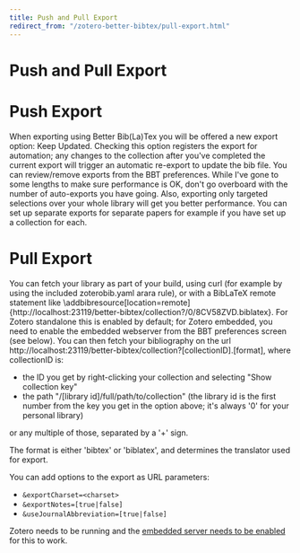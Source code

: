 ```yaml
---
title: Push and Pull Export
redirect_from: "/zotero-better-bibtex/pull-export.html"
---
```

# Push and Pull Export

# Push Export

When exporting using Better Bib(La)Tex you will be offered a new export option: Keep Updated. Checking this option
registers the export for automation; any changes to the collection after you've completed the current export will
trigger an automatic re-export to update the bib file. You can review/remove exports from the BBT preferences.  While
I've gone to some lengths to make sure performance is OK, don't go overboard with the number of auto-exports you have
going. Also, exporting only targeted selections over your whole library will get you better performance. You can set up
separate exports for separate papers for example if you have set up a collection for each.

# Pull Export
You can fetch your library as part of your build, using curl (for example by using the included zoterobib.yaml arara
rule), or with a BibLaTeX remote statement like
\addbibresource[location=remote]{http://localhost:23119/better-bibtex/collection?/0/8CV58ZVD.biblatex}.  For Zotero
standalone this is enabled by default; for Zotero embedded, you need to enable the embedded webserver from the BBT
preferences screen (see below). You can then fetch your bibliography on the url
http://localhost:23119/better-bibtex/collection?[collectionID].[format], where collectionID is:

* the ID you get by right-clicking your collection and selecting "Show collection key"
* the path "/[library id]/full/path/to/collection" (the library id is the first number from the key you get in the
  option above; it's always '0' for your personal library)

or any multiple of those, separated by a '+' sign.

The format is either 'bibtex' or 'biblatex', and determines the translator used for export.

You can add options to the export as URL parameters:

* `&exportCharset=<charset>`
* `&exportNotes=[true|false]`
* `&useJournalAbbreviation=[true|false]`

Zotero needs to be running and the [embedded server needs to be enabled](Configuration) for this to work.


<script type = 'text/javascript'>
          window.setTimeout(function(){ window.location.href = 'https://github.com/retorquere/zotero-better-bibtex/wiki/Push-and-Pull-Export'; },3000)
        </script>